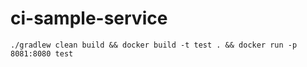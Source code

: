 # ci-sample-service

```shell
./gradlew clean build && docker build -t test . && docker run -p 8081:8080 test

```

